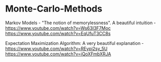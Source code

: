 # Monte-Carlo-Methods
  Markov Models - "The notion of memorylessness". 
                   A beautiful intuition - https://www.youtube.com/watch?v=Ws63I3F7Moc
                                           https://www.youtube.com/watch?v=EqUfuT3CC8s
                    

  Expectation Maximization Algorithm:
  A very beautiful explanation  - https://www.youtube.com/watch?v=REypj2sy_5U
                                  https://www.youtube.com/watch?v=iQoXFmbXRJA
                                  
                                  
                                  
  
